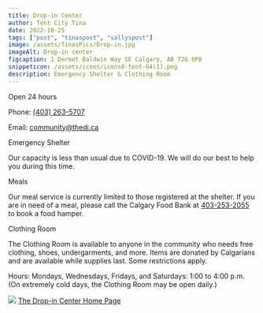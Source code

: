 ```yaml
---
title: Drop-in Center
author: Tent City Tina
date: 2022-10-25
tags: ["post", "tinaspost", "sallyspost"]
image: /assets/TinasPics/Drop-in.jpg
imageAlt: Drop-in center
figcaption: 1 Dermot Baldwin Way SE Calgary, AB T2G 0P8
snippeticon: /assets/icons/icons8-tent-64(1).png
description: Emergency Shelter & Clothing Room
---
```


<p class="subHeader">
Open 24 hours
</p>
<p>
Phone: <a href="tel:403-263-5707">(403) 263-5707</a>
</p>
<p>
Email: <a href="mailto:community@thedi.ca">
community@thedi.ca</a>
</p>
<p>
<p class="subHeader">
Emergency Shelter
</P>
<p>
Our capacity is less than usual due to COVID-19. We will do our best to help you during this time.
</p>
<p class="subHeader">
Meals
</p>
<p>
Our meal service is currently limited to those registered at the shelter. If you are in need of a meal, please call the Calgary Food Bank at <a href="tel:403-253-2055">403-253-2055</a> to book a food hamper.
</p>
<p class="subHeader">
Clothing Room
</p>
<p>
The Clothing Room is available to anyone in the community who needs free clothing, shoes, undergarments, and more. Items are donated by Calgarians and are available while supplies last. Some restrictions apply.
</p>
<p>
Hours: Mondays, Wednesdays, Fridays, and Saturdays: 1:00 to 4:00 p.m. (On extremely cold days, the Clothing Room may be open daily.)
</p>
<div class="post__link">
<img src="/assets/TinasPics/Drop-in-Logo.jpg" />
<a href="https://calgarydropin.ca/" target="_blank">The Drop-in Center Home Page
</a>